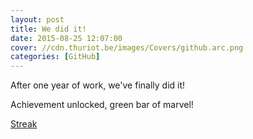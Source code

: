 ```yaml
---
layout: post
title: We did it!
date: 2015-08-25 12:07:00
cover: //cdn.thuriot.be/images/Covers/github.arc.png
categories: [GitHub]
---
```


After one year of work, we've finally did it!

Achievement unlocked, green bar of marvel!

[Streak](//cdn.thuriot.be/images/Streak/Streak.PNG)
